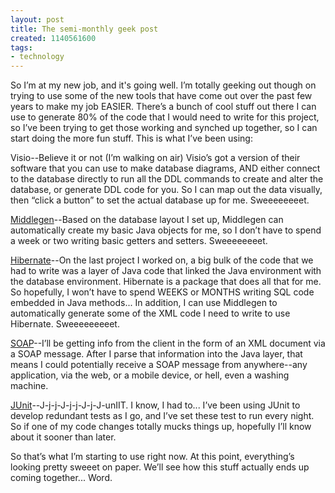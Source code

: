 ```yaml
---
layout: post
title: The semi-monthly geek post
created: 1140561600
tags:
- technology
---
```

So I’m at my new job, and it's going well. I’m totally geeking out though on trying to use some of the new tools that have come out over the past few years to make my job EASIER. There’s a bunch of cool stuff out there I can use to generate 80% of the code that I would need to write for this project, so I’ve been trying to get those working and synched up together, so I can start doing the more fun stuff. This is what I’ve been using:

Visio--Believe it or not (I’m walking on air) Visio’s got a version of their software that you can use to make database diagrams, AND either connect to the database directly to run all the DDL commands to create and alter the database, or generate DDL code for you. So I can map out the data visually, then “click a button” to set the actual database up for me. Sweeeeeeeet.

[Middlegen](https://sourceforge.net/projects/middlegen/)--Based on the database layout I set up, Middlegen can automatically create my basic Java objects for me, so I don’t have to spend a week or two writing basic getters and setters. Sweeeeeeeet.

[Hibernate](http://www.hibernate.org/)--On the last project I worked on, a big bulk of the code that we had to write was a layer of Java code that linked the Java environment with the database environment. Hibernate is a package that does all that for me. So hopefully, I won’t have to spend WEEKS or MONTHS writing SQL code embedded in Java methods... In addition, I can use Middlegen to automatically generate some of the XML code I need to write to use Hibernate. Sweeeeeeeeet.

[SOAP](http://ws.apache.org/)--I’ll be getting info from the client in the form of an XML document via a SOAP message. After I parse that information into the Java layer, that means I could potentially receive a SOAP message from anywhere--any application, via the web, or a mobile device, or hell, even a washing machine.

[JUnit](http://www.junit.org/)--J-j-j-J-j-j-J-j-J-unIIT. I know, I had to... I’ve been using JUnit to develop redundant tests as I go, and I’ve set these test to run every night. So if one of my code changes totally mucks things up, hopefully I’ll know about it sooner than later.

So that’s what I’m starting to use right now. At this point, everything’s looking pretty sweeet on paper. We’ll see how this stuff actually ends up coming together... Word.

